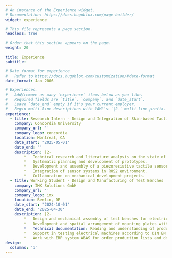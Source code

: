 ```yaml
---
# An instance of the Experience widget.
# Documentation: https://docs.hugoblox.com/page-builder/
widget: experience

# This file represents a page section.
headless: true

# Order that this section appears on the page.
weight: 20

title: Experience
subtitle:

# Date format for experience
#   Refer to https://docs.hugoblox.com/customization/#date-format
date_format: Jan 2006

# Experiences.
#   Add/remove as many `experience` items below as you like.
#   Required fields are `title`, `company`, and `date_start`.
#   Leave `date_end` empty if it's your current employer.
#   Begin multi-line descriptions with YAML's `|2-` multi-line prefix.
experience:
  - title: Research Intern - Design and Integration of Skin-based Tactile Sensors for Human-Robot Interactions
    company: Concordia University
    company_url: ''
    company_logo: concordia
    location: Montreal, CA
    date_start: '2025-05-01'
    date_end: ''
    description: |2-
        *   Technical research and literature analysis on the state of the art of robotic skin technologies.
        *   Systematic planning and development of prototypes.
        *   Development and assembly of a piezoresistive tactile sensor with Arduino electronics.
        *   Integration of sensor systems in ROS2 environment.
        *   Collaboration on mechanical development projects.
  - title: Working Student - Design and Manufacturing of Test Benches
    company: IMX Solutions GmbH
    company_url: ''
    company_logo: imx
    location: Berlin, DE
    date_start: '2024-10-01'
    date_end: '2025-04-30'
    description: |2-
        *   Design and mechanical assembly of test benches for electrical machines.
        *   Development and spatial arrangement of mounting plates with components.
        *   Technical documentation: Reading and understanding of production documents and electrical circuit diagrams.
        *   Support in testing electrical machines according to DIN EN 60204.
        *   Work with ERP system ABAS for order production lists and documentation.
design:
  columns: '1'
---
```

